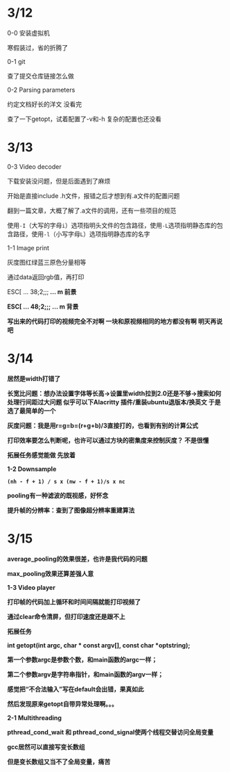 # 3/12

0-0 安装虚拟机

寒假装过，省的折腾了

0-1 git

查了提交仓库链接怎么做

0-2 Parsing parameters 

约定文档好长的洋文 没看完

查了一下getopt，试着配置了-v和-h 复杂的配置也还没看

# 3/13

0-3  Video decoder

下载安装没问题，但是后面遇到了麻烦

开始是直接include .h文件，报错之后才想到有.a文件的配置问题

翻到一篇文章，大概了解了.a文件的调用，还有一些项目的规范

使用`-I`（大写的字母`i`）选项指明头文件的包含路径，使用`-L`选项指明静态库的包含路径，使用`-l`（小写字母`L`）选项指明静态库的名字

1-1 Image print

灰度图红绿蓝三原色分量相等

通过data返回rgb值，再打印

ESC[ … 38;2;<r>;<g>;<b> … m 前景

ESC[ … 48;2;<r>;<g>;<b> … m 背景

写出来的代码打印的视频完全不对啊 一块和原视频相同的地方都没有啊 明天再说吧

# 3/14 

居然是width打错了

长宽比问题：想办法设置字体等长高->设置里width拉到2.0还是不够->搜索如何处理行间距过大问题 似乎可以下Alacritty 插件/重装ubuntu退版本/换英文 于是选了最简单的一个

灰度问题：我是用r=g=b=(r+g+b)/3直接打的，也看到有别的计算公式 

打印效率要怎么判断呢，也许可以通过方块的密集度来控制灰度？ 不是很懂

拓展任务感觉能做 先放着

1-2 Downsample

```
(nh - f + 1) / s x (nw - f + 1)/s x nc
```

pooling有一种滤波的既视感，好怀念

提升帧的分辨率：查到了图像超分辨率重建算法

# 3/15

average_pooling的效果很差，也许是我代码的问题

max_pooling效果还算差强人意

1-3 Video player

打印帧的代码加上循环和时间间隔就能打印视频了

通过clear命令清屏，但打印速度还是跟不上

拓展任务

int getopt(int argc, char * const argv[], const char *optstring);

第一个参数argc是参数个数，和main函数的argc一样；

第二个参数argv是字符串指针，和main函数的argv一样；

感觉把“不合法输入”写在default会出错，果真如此

然后发现原来getopt自带异常处理啊。。。

2-1 Multithreading

pthread_cond_wait 和 pthread_cond_signal使两个线程交替访问全局变量

gcc居然可以直接写变长数组

但是变长数组又当不了全局变量，痛苦
